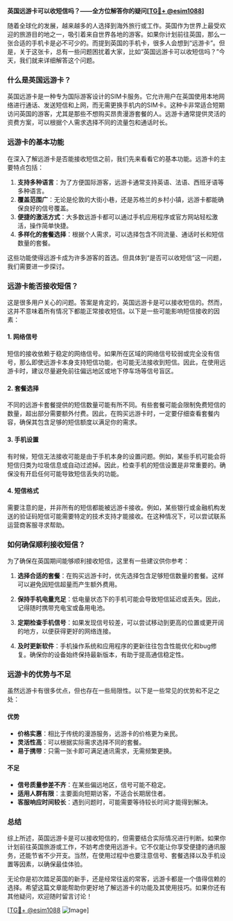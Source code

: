 **英国远游卡可以收短信吗？——全方位解答你的疑问[[TG💪+ @esim1088](https://t.me/s/esim1088)]**

随着全球化的发展，越来越多的人选择到海外旅行或工作。英国作为世界上最受欢迎的旅游目的地之一，吸引着来自世界各地的游客。如果你计划前往英国，那么一张合适的手机卡是必不可少的。而提到英国的手机卡，很多人会想到“远游卡”。但是，关于这张卡，总有一些问题困扰着大家，比如“英国远游卡可以收短信吗？”今天，我们就来详细解答这个问题。

### **什么是英国远游卡？**

英国远游卡是一种专为国际游客设计的SIM卡服务。它允许用户在英国使用本地网络进行通话、发送短信和上网，而无需更换手机内的SIM卡。这种卡非常适合短期访问英国的游客，尤其是那些不想购买昂贵漫游套餐的人。远游卡通常提供灵活的资费方案，可以根据个人需求选择不同的流量包和通话时长。

### **远游卡的基本功能**

在深入了解远游卡是否能接收短信之前，我们先来看看它的基本功能。远游卡的主要特点包括：

1. **支持多种语言**：为了方便国际游客，远游卡通常支持英语、法语、西班牙语等多种语言。
2. **覆盖范围广**：无论是伦敦的大街小巷，还是苏格兰的乡村小镇，远游卡都能确保良好的信号覆盖。
3. **便捷的激活方式**：大多数远游卡都可以通过手机应用程序或官方网站轻松激活，操作简单快捷。
4. **多样化的套餐选择**：根据个人需求，可以选择包含不同流量、通话时长和短信数量的套餐。

这些功能使得远游卡成为许多游客的首选。但具体到“是否可以收短信”这一问题，我们需要进一步探讨。

### **远游卡能否接收短信？**

这是很多用户关心的问题。答案是肯定的，英国远游卡是可以接收短信的。然而，这并不意味着所有情况下都能正常接收短信。以下是一些可能影响短信接收的因素：

#### **1. 网络信号**
短信的接收依赖于稳定的网络信号。如果所在区域的网络信号较弱或完全没有信号，那么即使远游卡本身支持短信功能，也可能无法接收到短信。因此，在使用远游卡时，建议尽量避免前往偏远地区或地下停车场等信号盲区。

#### **2. 套餐选择**
不同的远游卡套餐提供的短信数量可能有所不同。有些套餐可能会限制免费短信的数量，超出部分需要额外付费。因此，在购买远游卡时，一定要仔细查看套餐内容，确保其包含足够的短信额度以满足你的需求。

#### **3. 手机设置**
有时候，短信无法接收可能是由于手机本身的设置问题。例如，某些手机可能会将短信归类为垃圾信息或自动过滤掉。因此，检查手机的短信设置是非常重要的。确保没有开启任何可能导致短信丢失的功能。

#### **4. 短信格式**
需要注意的是，并非所有的短信都能被远游卡接收。例如，某些银行或金融机构发送的验证码短信可能需要特定的技术支持才能接收。在这种情况下，可以尝试联系运营商客服寻求帮助。

### **如何确保顺利接收短信？**

为了确保在英国期间能够顺利接收短信，这里有一些建议供你参考：

1. **选择合适的套餐**：在购买远游卡时，优先选择包含足够短信数量的套餐。这样可以避免因短信超量而产生额外费用。
   
2. **保持手机电量充足**：低电量状态下的手机可能会导致短信延迟或丢失。因此，记得随时携带充电宝或备用电池。

3. **定期检查手机信号**：如果发现信号较差，可以尝试移动到更高的位置或更开阔的地方，以便获得更好的网络连接。

4. **及时更新软件**：手机操作系统和应用程序的更新往往包含性能优化和bug修复。确保你的设备始终保持最新版本，有助于提高通信稳定性。

### **远游卡的优势与不足**

虽然远游卡有很多优点，但也存在一些局限性。以下是一些常见的优势和不足之处：

#### **优势**
- **价格实惠**：相比于传统的漫游服务，远游卡的价格更为亲民。
- **灵活性高**：可以根据实际需求选择不同的套餐。
- **易于携带**：只需一张卡即可满足通讯需求，无需频繁更换。

#### **不足**
- **信号质量参差不齐**：在某些偏远地区，信号可能不稳定。
- **适用人群有限**：主要面向短期访客，不适合长期居住者。
- **客服响应时间较长**：遇到问题时，可能需要等待较长时间才能得到解决。

### **总结**

综上所述，英国远游卡是可以接收短信的，但需要结合实际情况进行判断。如果你计划前往英国旅游或工作，不妨考虑使用远游卡。它不仅能让你享受便捷的通讯服务，还能节省不少开支。当然，在使用过程中也要注意信号、套餐选择以及手机设置等因素，以确保最佳体验。

无论你是初次踏足英国的新手，还是经常往返的常客，远游卡都是一个值得信赖的选择。希望这篇文章能帮助你更好地了解远游卡的功能及其使用技巧。如果你还有其他疑问，欢迎随时留言讨论！

[[TG💪+ @esim1088](https://t.me/s/esim1088) ![Image](https://i.postimg.cc/4NQfJmqS/Snipaste-2025-05-13-00-14-12.png)]